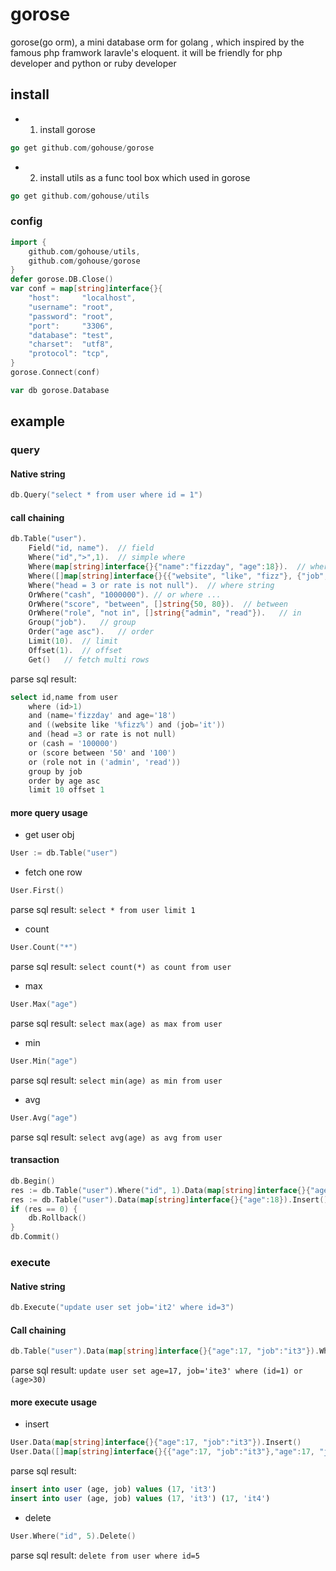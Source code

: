 # gorose
gorose(go orm), a mini database orm for golang , which inspired by the famous php framwork laravle's eloquent. it will be friendly for php developer and python or ruby developer
## install
- 1. install gorose
```go
go get github.com/gohouse/gorose
```
- 2. install utils as a func tool box which used in gorose
```go
go get github.com/gohouse/utils
```
### config
```go
import {
	github.com/gohouse/utils,
	github.com/gohouse/gorose
}
defer gorose.DB.Close()
var conf = map[string]interface{}{
    "host":     "localhost",
    "username": "root",
    "password": "root",
    "port":     "3306",
    "database": "test",
    "charset":  "utf8",
    "protocol": "tcp",
}
gorose.Connect(conf)

var db gorose.Database
```
## example
### query
#### Native string
```go
db.Query("select * from user where id = 1")
```
#### call chaining
```go
db.Table("user").
    Field("id, name").  // field
    Where("id",">",1).  // simple where
    Where(map[string]interface{}{"name":"fizzday", "age":18}).  // where object
    Where([]map[string]interface{}{{"website", "like", "fizz"}, {"job", "it"}}).    // multi where
    Where("head = 3 or rate is not null").  // where string
    OrWhere("cash", "1000000"). // or where ...
    OrWhere("score", "between", []string{50, 80}).  // between
    OrWhere("role", "not in", []string{"admin", "read"}).   // in 
    Group("job").   // group
    Order("age asc").   // order 
    Limit(10).  // limit
    Offset(1).  // offset
    Get()   // fetch multi rows
```
parse sql result: 
```go
select id,name from user 
    where (id>1) 
    and (name='fizzday' and age='18') 
    and ((website like '%fizz%') and (job='it'))
    and (head =3 or rate is not null)
    or (cash = '100000') 
    or (score between '50' and '100') 
    or (role not in ('admin', 'read'))
    group by job 
    order by age asc 
    limit 10 offset 1
```  
#### more query usage
- get user obj
```go
User := db.Table("user")
```
- fetch one row
```go
User.First()
```
parse sql result: `select * from user limit 1`  

- count
```go
User.Count("*")
```
parse sql result: `select count(*) as count from user`  

- max
```go
User.Max("age")
```
parse sql result: `select max(age) as max from user`  

- min
```go
User.Min("age")
```
parse sql result: `select min(age) as min from user`  

- avg
```go
User.Avg("age")
```
parse sql result: `select avg(age) as avg from user`  

#### transaction
```go
db.Begin()
res := db.Table("user").Where("id", 1).Data(map[string]interface{}{"age":18}).Update()
res := db.Table("user").Data(map[string]interface{}{"age":18}).Insert()
if (res == 0) {
	db.Rollback()
}
db.Commit()
```

### execute
#### Native string
```go
db.Execute("update user set job='it2' where id=3")
```
#### Call chaining
```go
db.Table("user").Data(map[string]interface{}{"age":17, "job":"it3"}).Where("id", 1).OrWhere("age",">",30).Update()
```
parse sql result: `update user set age=17, job='ite3' where (id=1) or (age>30)`  

#### more execute usage
- insert  
```go
User.Data(map[string]interface{}{"age":17, "job":"it3"}).Insert()
User.Data([]map[string]interface{}{{"age":17, "job":"it3"},"age":17, "job":"it4"}).Insert()
```
parse sql result: 
```sql
insert into user (age, job) values (17, 'it3')
insert into user (age, job) values (17, 'it3') (17, 'it4')
```

- delete  
```go
User.Where("id", 5).Delete()
```
parse sql result: `delete from user where id=5`  


